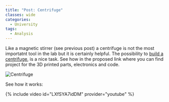```yaml
---
title: "Post: Centrifuge"
classes: wide
categories:
  - University
tags:
  - Analysis
---
```

Like a magnetic stirrer (see previous post) a centrifuge  is not the most importatnt tool in the lab but it is certainly helpful. The possibility to [build a centrifuge](https://hackaday.com/2016/05/03/dna-extraction-with-a-3d-printed-centrifuge/), is a nice task. See how in the proposed link where you can find project for the 3D printed parts, electronics and code.

![Centrifuge](https://hackaday.com/wp-content/uploads/2016/05/fat_featured.png?w=800)

See how it works:

{% include video id="LXfSYA7idDM" provider="youtube" %}
